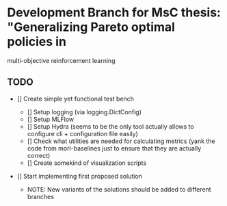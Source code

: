 # Development Branch for MsC thesis: "Generalizing Pareto optimal policies in
multi-objective reinforcement learning

## TODO
- [] Create simple yet functional test bench
   - [] Setup logging (via logging.DictConfig)
   - [] Setup MLFlow
   - [] Setup Hydra (seems to be the only tool actually allows to configure
     cli + configuration file easily)
   - [] Check what utilities are needed for calculating metrics (yank the code
     from morl-baselines just to ensure that they are actually correct)
   - [] Create somekind of visualization scripts

- [] Start implementing first proposed solution
   - NOTE: New variants of the solutions should be added to different branches
